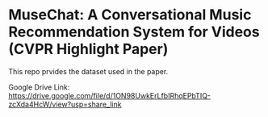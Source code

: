 # MuseChat: A Conversational Music Recommendation System for Videos (CVPR Highlight Paper)


This repo prvides the dataset used in the paper.

Google Drive Link: https://drive.google.com/file/d/1ON98UwkErLfbIRhqEPbTIQ-zcXda4HcW/view?usp=share_link
